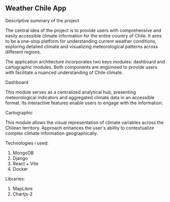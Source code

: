 Weather Chile App 
-------------------

Descriptive summary of the project

The central idea of the project is to provide users with comprehensive and easily accessible climate information for the entire country of Chile. It aims to be a one-stop platform for understanding current weather conditions, exploring detailed climate and visualizing meteorological patterns across different regions.   

The application architecture incorporates two keys modules: dashboard and cartographic modules. Both components are enginneed to provide users with facilitate a nuanced understanding of Chile climate.


Dashboard

This module serves as a centralized analytical hub, presenting meteorological indicators and aggregated climate data in an accessible format. Its interactive features enable users to engage with the information. 

Cartographic

This module allows the visual representation of climate variables across the Chilean territory. Approach enhances the user's ability to contextualize complex climate information geographically.

Technologies i used:
1. MongoDB
2. Django
3. React + Vite
4. Docker

Libraries:
1. MapLibre
2. Chartjs-2
